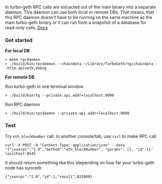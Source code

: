 In turbo-geth RPC calls are extracted out of the main binary into a separate daemon.
This daemon can use both local or remote DBs. That means, that this RPC daemon
doesn't have to be running on the same machine as the main turbo-geth binary or
it can run from a snapshot of a database for read-only calls. [Docs](./cmd/rpcdaemon/Readme.md)

### Get started
**For local DB**

```
> make rpcdaemon
> ./build/bin/rpcdaemon --chaindata ~/Library/TurboGeth/tg/chaindata --http.api=eth,debug
```
**For remote DB**

Run turbo-geth in one terminal window

```
> ./build/bin/tg --private.api.addr=localhost:9090
```

Run RPC daemon
```
> ./build/bin/rpcdaemon --private.api.addr=localhost:9090
```

### Test

Try `eth_blockNumber` call. In another console/tab, use `curl` to make RPC call:
````
curl -X POST -H "Content-Type: application/json" --data '{"jsonrpc":"2.0","method":"eth_blockNumber", "params": [], "id":1}' localhost:8545
````
It should return something like this (depending on how far your turbo-geth node has synced):
````
{"jsonrpc":"2.0","id":1,"result":823909}
````
